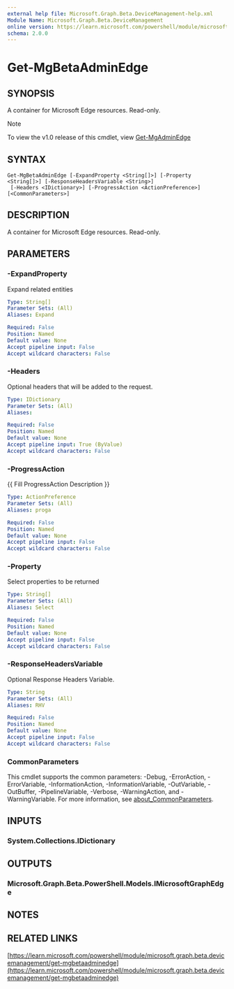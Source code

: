 ```yaml
---
external help file: Microsoft.Graph.Beta.DeviceManagement-help.xml
Module Name: Microsoft.Graph.Beta.DeviceManagement
online version: https://learn.microsoft.com/powershell/module/microsoft.graph.beta.devicemanagement/get-mgbetaadminedge
schema: 2.0.0
---
```


# Get-MgBetaAdminEdge

## SYNOPSIS
A container for Microsoft Edge resources.
Read-only.

> [!NOTE]
> To view the v1.0 release of this cmdlet, view [Get-MgAdminEdge](/powershell/module/Microsoft.Graph.DeviceManagement/Get-MgAdminEdge?view=graph-powershell-1.0)

## SYNTAX

```
Get-MgBetaAdminEdge [-ExpandProperty <String[]>] [-Property <String[]>] [-ResponseHeadersVariable <String>]
 [-Headers <IDictionary>] [-ProgressAction <ActionPreference>] [<CommonParameters>]
```

## DESCRIPTION
A container for Microsoft Edge resources.
Read-only.

## PARAMETERS

### -ExpandProperty
Expand related entities

```yaml
Type: String[]
Parameter Sets: (All)
Aliases: Expand

Required: False
Position: Named
Default value: None
Accept pipeline input: False
Accept wildcard characters: False
```

### -Headers
Optional headers that will be added to the request.

```yaml
Type: IDictionary
Parameter Sets: (All)
Aliases:

Required: False
Position: Named
Default value: None
Accept pipeline input: True (ByValue)
Accept wildcard characters: False
```

### -ProgressAction
{{ Fill ProgressAction Description }}

```yaml
Type: ActionPreference
Parameter Sets: (All)
Aliases: proga

Required: False
Position: Named
Default value: None
Accept pipeline input: False
Accept wildcard characters: False
```

### -Property
Select properties to be returned

```yaml
Type: String[]
Parameter Sets: (All)
Aliases: Select

Required: False
Position: Named
Default value: None
Accept pipeline input: False
Accept wildcard characters: False
```

### -ResponseHeadersVariable
Optional Response Headers Variable.

```yaml
Type: String
Parameter Sets: (All)
Aliases: RHV

Required: False
Position: Named
Default value: None
Accept pipeline input: False
Accept wildcard characters: False
```

### CommonParameters
This cmdlet supports the common parameters: -Debug, -ErrorAction, -ErrorVariable, -InformationAction, -InformationVariable, -OutVariable, -OutBuffer, -PipelineVariable, -Verbose, -WarningAction, and -WarningVariable. For more information, see [about_CommonParameters](http://go.microsoft.com/fwlink/?LinkID=113216).

## INPUTS

### System.Collections.IDictionary
## OUTPUTS

### Microsoft.Graph.Beta.PowerShell.Models.IMicrosoftGraphEdge
## NOTES

## RELATED LINKS

[https://learn.microsoft.com/powershell/module/microsoft.graph.beta.devicemanagement/get-mgbetaadminedge](https://learn.microsoft.com/powershell/module/microsoft.graph.beta.devicemanagement/get-mgbetaadminedge)
























